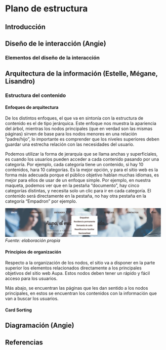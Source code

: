 # Plano de estructura

## Introducción

## Diseño de le interacción (Angie)

### Elementos del diseño de la interacción 

## Arquitectura de la información (Estelle, Mégane, Lisandro)

### Estructura del contenido

#### Enfoques de arquitectura

De los distintos enfoques, el que va en sintonía con la estructura de contenido es el
de tipo jerárquica. 
Este enfoque nos muestra la apariencia del árbol, mientras los nodos principales (que en verdad son las mismas páginas) sirven de base para los nodos menores en una relación “padre/hijo”, lo importante es comprender que los niveles superiores deben guardar una estrecha relación con las necesidades del usuario.

Podemos utilizar la forma de jerarquía que se llama anchas y superficiales, es cuando los usuarios pueden acceder a cada contenido pasando por una categoría. Por ejemplo, cada categoría tiene un contenido, si hay 10 contenidos, hara 10 categorías. Es la mejor opción, y para el sitio web es la forma más adecuada porque el público objetivo hablan muchas idiomas, es mejor para ellos de usar de un enfoque simple.
Por ejemplo, en nuestra maqueta, podemos ver que en la pestaña “documento”, hay cinco categorías distintas, y necesita solo un clic para ir en cada categoría. El contenido será directamente en la pestaña, no hay otra pestaña en la categoría “Empadron” por ejemplo.

![Ejemplo para Aupa](https://github.com/DeustoPWEB2018/proyectoweb-migraciones/blob/5345076350097ecea54e1abb462c109a77a82b31/3-estructura/estructura_ejemplo_aupa.png)
*Fuente: elaboración propia*

#### Principios de organización 

Respecto a la organización de los nodos, el sitio va a disponer en la parte superior los elementos relacionados directamente a los principales objetivos del sitio web Aupa. Estos nodos deben tener un rápido y fácil acceso para los usuarios.

Más abajo, se encuentran las páginas que les dan sentido a los nodos principales, en estos se encuentran los contenidos con la información que van a buscar los usuarios.

#### Card Sorting

## Diagramación (Angie)

## Referencias
